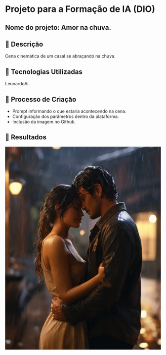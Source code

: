 # **Projeto para a Formação de IA (DIO)**

## Nome do projeto: Amor na chuva.

## 📒 Descrição
Cena cinemática de um casal se abraçando na chuva. 

## 🤖 Tecnologias Utilizadas
LeonardoAi.

## 🧐 Processo de Criação
- Prompt informando o que estaria acontecendo na cena.
- Configuração dos parâmetros dentro da plataforma.
- Inclusão da imagem no Github.

## 🚀 Resultados



![Amor na chuva](https://github.com/jhulyambrozini/lab-natty-or-not/blob/main/Leonardo_Diffusion_XL_A_cinematic_scene_of_a_couple_lost_in_ea_3.jpg)
